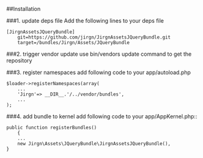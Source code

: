 ##Installation

###1. update deps file
Add the following lines to your deps file

	[JirgnAssetsJQueryBundle]
		git=https://github.com/jirgn/JirgnAssetsJQueryBundle.git
		target=/bundles/Jirgn/Assets/JQueryBundle

###2. trigger vendor update
use bin/vendors update command to get the repository

###3. register namespaces
add following code to your app/autoload.php

	$loader->registerNamespaces(array(
		...
		'Jirgn'=> __DIR__.'/../vendor/bundles',
		...
	);
###4. add bundle to kernel
add following code to your app/AppKernel.php::

	public function registerBundles()
		{
		...
		new Jirgn\Assets\JQueryBundle\JirgnAssetsJQueryBundle(),
	}
